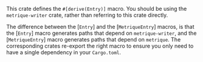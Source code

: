 This crate defines the `#[derive(Entry)]` macro. You should be using the
`metrique-writer` crate, rather than referring to this crate directly.

The difference between the [`Entry`] and the [`MetriqueEntry`] macros,
is that the [`Entry`] macro generates paths that depend on `metrique-writer`,
and the [`MetriqueEntry`] macro generates paths that depend on `metrique`. The
corresponding crates re-export the right macro to ensure you only need
to have a single dependency in your `Cargo.toml`.